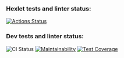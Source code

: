 ### Hexlet tests and linter status:

[![Actions Status](https://github.com/mickrubashkin/php-project-48/actions/workflows/hexlet-check.yml/badge.svg)](https://github.com/mickrubashkin/php-project-48/actions)

### Dev tests and linter status:

![CI Status](https://github.com/mickrubashkin/php-project-48/actions/workflows/lint-test.yml/badge.svg)
[![Maintainability](https://api.codeclimate.com/v1/badges/e57b4fcf3147586d7fe2/maintainability)](https://codeclimate.com/github/mickrubashkin/php-project-48/maintainability)
[![Test Coverage](https://api.codeclimate.com/v1/badges/e57b4fcf3147586d7fe2/test_coverage)](https://codeclimate.com/github/mickrubashkin/php-project-48/test_coverage)

